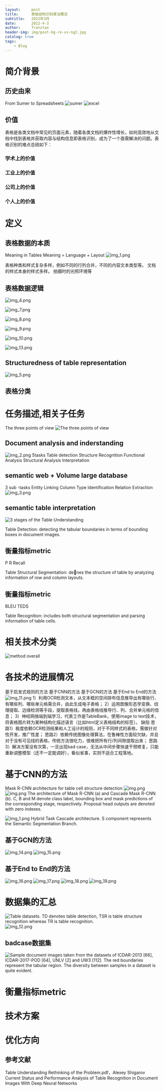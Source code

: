 ```yaml
---
layout:     post
title:      表格结构识别算法概览
subtitle:   2022年3月
date:       2022-4-3
author:     franztao
header-img: img/post-bg-re-vs-ng2.jpg
catalog: true
tags:
    - Blog
---
```

# 简介背景
## 历史由来
From Sumer to Spreadsheets
![sumer](https://github.com/franztao/franztao.github.io/tree/master/_posts/2022-04-04-表格结构识别算法概览/sumer.png)
![excel](https://github.com/franztao/franztao.github.io/tree/master/_posts/2022-04-04-表格结构识别算法概览/excel.png)

## 价值
表格是各类文档中常见的页面元素，随着各类文档的爆炸性增长，如何高效地从文档中找到表格并获取内容与结构信息即表格识别，成为了一个亟需解决的问题。表格识别的难点总结如下：
### 学术上的价值
### 工业上的价值
### 公司上的价值
### 个人上的价值

# 定义
## 表格数据的本质
Meaning in Tables Meaning = Language + Layout
![img_1.png](https://github.com/franztao/franztao.github.io/tree/master/_posts/2022-04-04-表格结构识别算法概览/img_1.png)

表格种类和样式复杂多样，例如不同的行列合并，不同的内容文本类型等。
文档的样式本身的样式多样。
拍摄时的光照环境等


## 表格数据逻辑
![img_4.png](https://github.com/franztao/franztao.github.io/tree/master/_posts/2022-04-04-表格结构识别算法概览/img_4.png)

![img_7.png](https://github.com/franztao/franztao.github.io/tree/master/_posts/2022-04-04-表格结构识别算法概览/img_7.png)

![img_8.png](https://github.com/franztao/franztao.github.io/tree/master/_posts/2022-04-04-表格结构识别算法概览/img_8.png)

![img_9.png](https://github.com/franztao/franztao.github.io/tree/master/_posts/2022-04-04-表格结构识别算法概览/img_9.png)

![img_10.png](https://github.com/franztao/franztao.github.io/tree/master/_posts/2022-04-04-表格结构识别算法概览/img_10.png)

![img_13.png](https://github.com/franztao/franztao.github.io/tree/master/_posts/2022-04-04-表格结构识别算法概览/img_13.png)

## Structuredness of table representation
![img_5.png](https://github.com/franztao/franztao.github.io/tree/master/_posts/2022-04-04-表格结构识别算法概览/img_5.png)

## 表格分类

# 任务描述,相关子任务
The three points of view
![The three points of view](The_three_points_of_view.png)

## Document analysis and inderstanding
![img_2.png](https://github.com/franztao/franztao.github.io/tree/master/_posts/2022-04-04-表格结构识别算法概览/img_2.png)
5tasks
Table detection
Structure Recognition
Functional Analysis
Structural Analysis
Interpretation

## semantic web + Volume large database
3 sub -tasks
Entity Linking
Column Type Identification
Relation Extraction
![img_3.png](https://github.com/franztao/franztao.github.io/tree/master/_posts/2022-04-04-表格结构识别算法概览/img_3.png)

## semantic table interpretation
![3 stages of the Table Understanding](https://github.com/franztao/franztao.github.io/tree/master/_posts/2022-04-04-表格结构识别算法概览/img_6.png)

Table Detection: detecting the tabular boundaries in
terms of bounding boxes in document images.

## 衡量指标metric
P R Recall

Table Structural Segmentation: denes the structure
of table by analyzing information of row and column
layouts.
## 衡量指标metric
BLEU TEDS


Table Recognition: includes both structural segmentation
and parsing information of table cells.
# 相关技术分类
![method overall](https://github.com/franztao/franztao.github.io/tree/master/_posts/2022-04-04-表格结构识别算法概览/method_overrall.png)
# 各技术的进展情况
基于启发式规则的方法
基于CNN的方法
基于GCN的方法
基于End to End的方法
![img_11.png](https://github.com/franztao/franztao.github.io/tree/master/_posts/2022-04-04-表格结构识别算法概览/img_11.png)
1）利用OCR检测文本，从文本框的空间排布信息推导出有哪些行、有哪些列、哪些单元格需合并，由此生成电子表格；
2）运用图像形态学变换、纹理提取、边缘检测等手段，提取表格线，再由表格线推导行、列、合并单元格的信息；
3）神经网络端到端学习，代表工作是TableBank，使用image to text技术，将表格图片转为某种结构化描述语言（比如html定义表格结构的标签）。
缺陷
	思路1）极度依赖OCR检测结果和人工设计的规则，对于不同样式的表格，需做针对性开发，推广性差；
	思路2）依赖传统图像处理算法，在鲁棒性方面较欠缺，并且对于没有可见线的表格，传统方法很吃力，很难把所有行/列间隙提取出来；
	思路3）解决方案没有次第，一旦出现bad case，无法从中间步骤快速干预修复，只能重新调整模型（还不一定能调好），看似省事，实则不适合工程落地。

# 基于CNN的方法
Mask R-CNN architecture for table cell structure detection
![img.png](https://github.com/franztao/franztao.github.io/tree/master/_posts/2022-04-04-表格结构识别算法概览/img20.png)
![img.png](img.png)
 The architecture of Mask R-CNN (a) and Cascade Mask R-CNN (b). C, B
and M denote class label, bounding box and mask predictions of the corresponding stage,
respectively. Proposal head outputs are denoted with zero indexes.

![img_1.png](img_1.png)
Hybrid Task Cascade architecture. S component represents the Semantic
Segmentation Branch.

## 基于GCN的方法
![img_14.png](https://github.com/franztao/franztao.github.io/tree/master/_posts/2022-04-04-表格结构识别算法概览/img_14.png)
![img_15.png](https://github.com/franztao/franztao.github.io/tree/master/_posts/2022-04-04-表格结构识别算法概览/img_15.png)

## 基于End to End的方法
![img_16.png](https://github.com/franztao/franztao.github.io/tree/master/_posts/2022-04-04-表格结构识别算法概览/img_16.png)
![img_17.png](https://github.com/franztao/franztao.github.io/tree/master/_posts/2022-04-04-表格结构识别算法概览/img_17.png)
![img_18.png](https://github.com/franztao/franztao.github.io/tree/master/_posts/2022-04-04-表格结构识别算法概览/img_18.png)
![img_19.png](https://github.com/franztao/franztao.github.io/tree/master/_posts/2022-04-04-表格结构识别算法概览/img_19.png)

# 数据集的汇总
![Table datasets. TD denotes table detection, TSR is table structure recognition whereas TR is table recognition.](https://github.com/franztao/franztao.github.io/tree/master/_posts/2022-04-04-表格结构识别算法概览/table_datasets.png)
![img_12.png](https://github.com/franztao/franztao.github.io/tree/master/_posts/2022-04-04-表格结构识别算法概览/img_12.png)

## badcase数据集
![Sample document images taken from the datasets of ICDAR-2013 [66], ICDAR-2017-POD [64], UNLV [2] and UW3 [112]. The red boundaries
represent the tabular region. The diversity between samples in a dataset is quite evident.](https://github.com/franztao/franztao.github.io/tree/master/_posts/2022-04-04-表格结构识别算法概览/sample_document_images.png)

# 衡量指标metric

# 技术方案
# 优化方向


## 参考文献
Table Understanding Rethinking of the Problem.pdf，Alexey Shigarov
Current Status and Performance Analysis of
Table Recognition in Document Images
With Deep Neural Networks
